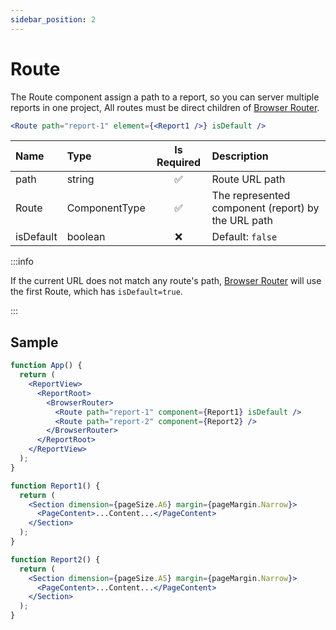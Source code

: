 ```yaml
---
sidebar_position: 2
---
```


# Route

The Route component assign a path to a report, so you can server multiple reports in one project, All routes must be direct children of [Browser Router](./browser-router).

```jsx
<Route path="report-1" element={<Report1 />} isDefault />
```

| Name      | Type          | Is Required | Description                                        |
| :-------- | :------------ | :---------: | :------------------------------------------------- |
| path      | string        |     ✅      | Route URL path                                     |
| Route     | ComponentType |     ✅      | The represented component (report) by the URL path |
| isDefault | boolean       |     ❌      | Default: `false`                                   |

:::info

If the current URL does not match any route's path, [Browser Router](./browser-router) will use the first Route, which has `isDefault=true`.

:::

## Sample

```jsx
function App() {
  return (
    <ReportView>
      <ReportRoot>
        <BrowserRouter>
          <Route path="report-1" component={Report1} isDefault />
          <Route path="report-2" component={Report2} />
        </BrowserRouter>
      </ReportRoot>
    </ReportView>
  );
}

function Report1() {
  return (
    <Section dimension={pageSize.A6} margin={pageMargin.Narrow}>
      <PageContent>...Content...</PageContent>
    </Section>
  );
}

function Report2() {
  return (
    <Section dimension={pageSize.A5} margin={pageMargin.Narrow}>
      <PageContent>...Content...</PageContent>
    </Section>
  );
}
```
